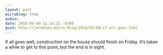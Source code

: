 ```yaml
---
layout: post
microblog: true
audio: 
date: 2018-05-09 11:14:11 -0700
guid: http://jmreekes.micro.blog/2018/05/09/if-all-goes.html
---
```

If all goes well, construction on the house should finish on Friday. It’s taken a while to get to this point, but the end is in sight.

